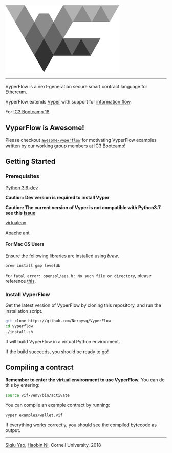 ![VyperFlow](logo/VyperFlow.png)

---
VyperFlow is a next-generation secure smart contract language for Ethereum.

VyperFlow extends [Vyper](https://github.com/ethereum/vyper) with support for [information flow](https://www.cs.cornell.edu/jif/).

For [IC3 Bootcamp 18](http://www.initc3.org/events/2018-07-12-IC3-Ethereum-Crypto-Boot-Camp.html).

## VyperFlow is Awesome!
Please checkout [`awesome-vyperflow`](https://github.com/FTRobbin/awesome-vyperflow-bootcamp) for motivating VyperFlow examples written by our working group members at IC3 Bootcamp!

## Getting Started

### Prerequisites
[Python 3.6-dev](https://www.python.org/getit/)

**Caution: Dev version is required to install Vyper**

**Caution: The current version of Vyper is not compatible with Python3.7 see this** [**issue**](https://github.com/ethereum/vyper/issues/945)

[virtualenv](https://virtualenv.pypa.io/en/stable/installation/)

[Apache ant](https://ant.apache.org/manual/install.html)

#### For Mac OS Users
Ensure the following libraries are installed using *brew*.
```sh
brew install gmp leveldb
```

For `fatal error: openssl/aes.h: No such file or directory`, please reference [this](http://vyper.readthedocs.io/en/latest/installing-vyper.html#installation).

### Install VyperFlow

Get the latest version of VyperFlow by cloning this repository, and run the installation script.

```sh
git clone https://github.com/Neroysq/VyperFlow
cd vyperflow
./install.sh
```

It will build VyperFlow in a virtual Python environment.

If the build succeeds, you should be ready to go!

## Compiling a contract

**Remember to enter the virtual environment to use VyperFlow.** You can do this by entering:

```sh
source vif-venv/bin/activate
```

You can compile an example contract by running:

```sh
vyper examples/wallet.vif
```

If everything works correctly, you should see the compiled bytecode as output.

---
[Siqiu Yao](https://github.com/Neroysq), [Haobin Ni](https://github.com/FTRobbin), Cornell University, 2018
